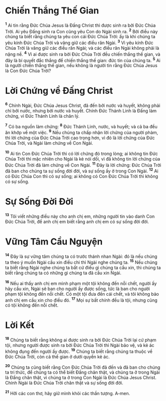 # Chiến Thắng Thế Gian

<sup><b>1</b></sup> Ai tin rằng Ðức Chúa Jesus là Ðấng Christ thì được sinh ra bởi Ðức Chúa Trời. Ai yêu Ðấng sinh ra Con cũng yêu Con do Ngài sinh ra. <sup><b>2</b></sup> Bởi điều này chúng ta biết rằng chúng ta yêu con cái Ðức Chúa Trời: ấy là khi chúng ta yêu kính Ðức Chúa Trời và vâng giữ các điều răn Ngài. <sup><b>3</b></sup> Vì yêu kính Ðức Chúa Trời là vâng giữ các điều răn Ngài; và các điều răn Ngài không phải là nặng nề. <sup><b>4</b></sup> Vì ai được sinh ra bởi Ðức Chúa Trời đều chiến thắng thế gian, và đây là bí quyết đắc thắng để chiến thắng thế gian: đức tin của chúng ta. <sup><b>5</b></sup> Ai là người chiến thắng thế gian, nếu không là người tin rằng Ðức Chúa Jesus là Con Ðức Chúa Trời?

# Lời Chứng về Ðấng Christ

<sup><b>6</b></sup> Chính Ngài, Ðức Chúa Jesus Christ, đã đến bởi nước và huyết, không phải chỉ bởi nước, nhưng bởi nước và huyết. Chính Ðức Thánh Linh là Ðấng làm chứng, vì Ðức Thánh Linh là chân lý.

<sup><b>7</b></sup> Có ba nguồn làm chứng: <sup><b>8</b></sup> Ðức Thánh Linh, nước, và huyết; và cả ba đều ăn khớp về một việc. <sup><b>9</b></sup> Nếu chúng ta chấp nhận lời chứng của người phàm, thì lời chứng của Ðức Chúa Trời cao trọng hơn, vì đó là lời chứng của Ðức Chúa Trời, và Ngài làm chứng về Con Ngài.

<sup><b>10</b></sup> Ai tin Con Ðức Chúa Trời thì có lời chứng đó trong lòng; ai không tin Ðức Chúa Trời thì mặc nhiên cho Ngài là kẻ nói dối, vì đã không tin lời chứng của Ðức Chúa Trời đã làm chứng về Con Ngài. <sup><b>11</b></sup> Ðây là lời chứng: Ðức Chúa Trời đã ban cho chúng ta sự sống đời đời, và sự sống ấy ở trong Con Ngài. <sup><b>12</b></sup> Ai có Ðức Chúa Con thì có sự sống; ai không có Con Ðức Chúa Trời thì không có sự sống.

# Sự Sống Ðời Ðời

<sup><b>13</b></sup> Tôi viết những điều này cho anh chị em, những người tin vào danh Con Ðức Chúa Trời, để anh chị em biết rằng anh chị em có sự sống đời đời.

# Vững Tâm Cầu Nguyện

<sup><b>14</b></sup> Ðây là sự vững tâm chúng ta có trước thánh nhan Ngài: đó là nếu chúng ta theo ý muốn Ngài cầu xin điều chi thì Ngài nghe chúng ta. <sup><b>15</b></sup> Nếu chúng ta biết rằng Ngài nghe chúng ta bất cứ điều gì chúng ta cầu xin, thì chúng ta biết rằng chúng ta có những gì chúng ta đã cầu xin Ngài.

<sup><b>16</b></sup> Nếu ai thấy anh chị em mình phạm một tội không đến nỗi chết, người ấy hãy cầu xin, Ngài sẽ ban cho người ấy được sống, tức là ban cho người phạm tội không đến nỗi chết. Có một tội đưa đến cái chết, và tôi không bảo anh chị em cầu xin cho điều đó. <sup><b>17</b></sup> Mọi sự bất chính đều là tội, nhưng cũng có tội không đến nỗi chết.

# Lời Kết

<sup><b>18</b></sup> Chúng ta biết rằng không ai được sinh ra bởi Ðức Chúa Trời lại cứ phạm tội, nhưng người được sinh ra bởi Ðức Chúa Trời thì Ngài bảo vệ, và kẻ ác không đụng đến người ấy được. <sup><b>19</b></sup> Chúng ta biết rằng chúng ta thuộc về Ðức Chúa Trời, còn cả thế gian ở dưới quyền kẻ ác.

<sup><b>20</b></sup> Chúng ta cũng biết rằng Con Ðức Chúa Trời đã đến và đã ban cho chúng ta tri thức, để chúng ta có thể biết Ðấng chân thật, và chúng ta ở trong Ngài là Ðấng chân thật, vì chúng ta ở trong Con Ngài là Ðức Chúa Jesus Christ. Chính Ngài là Ðức Chúa Trời chân thật và sự sống đời đời.

<sup><b>21</b></sup> Hỡi các con thơ, hãy giữ mình khỏi các thần tượng. A-men.
